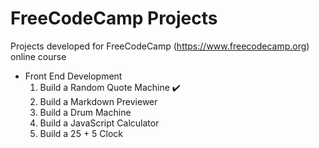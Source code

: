 # FreeCodeCamp Projects
Projects developed for FreeCodeCamp (https://www.freecodecamp.org) online course
- Front End Development
    1. Build a Random Quote Machine :heavy_check_mark:
    2. Build a Markdown Previewer
    3. Build a Drum Machine
    4. Build a JavaScript Calculator
    5. Build a 25 + 5 Clock 
